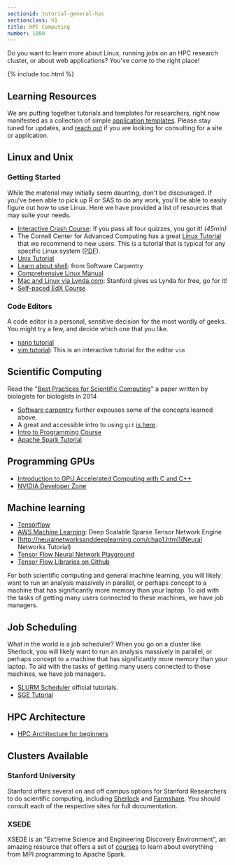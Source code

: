 ```yaml
---
sectionid: tutorial-general-hpc
sectionclass: h1
title: HPC Computing
number: 1000
---
```


Do you want to learn more about Linux, running jobs on an HPC research cluster, or about web applications? You've come to the right place!

{% include toc.html %}

## Learning Resources

We are putting together tutorials and templates for researchers, right now manifested as a collection of simple <a href="/pages/applications">application templates</a>. Please stay tuned for updates, and <a href="/support">reach out</a> if you are looking for consulting for a site or application.

## Linux and Unix 

### Getting Started
While the material may initially seem daunting, don't be discouraged.  If you've been able to pick up R or SAS to do any work, you'll be able to easily figure out how to use Linux.  Here we have provided a list of resources that may suite your needs.

* [Interactive Crash Course](http://linuxsurvival.com/): If you pass all four quizzes, you got it! <em>(45min)</em>
* The Cornell Center for Advanced Computing has a great <a href="https://cvw.cac.cornell.edu/Linux" target="_blank">Linux Tutorial</a> that we recommend to new users. This is a tutorial that is typical for any specific Linux system (<a href="https://portal.tacc.utexas.edu/documents/13601/1080823/LinuxIntro-20141009-eijkhout+%281%29.pdf/bcdcefad-47c5-4741-ab9f-c3380e63df93" target="_blank">PDF</a>).
* [Unix Tutorial](https://marylou.byu.edu/documentation/unix-tutorial)
* [Learn about shell](https://swcarpentry.github.io/shell-novice/): from Software Carpentry
* [Comprehensive Linux Manual](http://www.stanford.edu/~chekh/lxes-en-manual-cc.pdf)
* [Mac and Linux via Lynda.com](http://www.lynda.com/Mac-OS-X-10-6-tutorials/Unix-for-Mac-OS-X-Users/78546-2.html): Stanford gives us Lynda for free, go for it!
* [Self-paced EdX Course](https://www.edx.org/course/introduction-linux-linuxfoundationx-lfs101x-2)

### Code Editors
A code editor is a personal, sensitive decision for the most wordly of geeks. You might try a few, and decide which one that you like.
* [nano tutorial](http://www.howtogeek.com/howto/42980/the-beginners-guide-to-nano-the-linux-command-line-text-editor/)
* [vim tutorial](http://www.openvim.com/): This is an interactive tutorial for the editor `vim`


## Scientific Computing

Read the "<a href="http://journals.plos.org/plosbiology/article?id=10.1371/journal.pbio.1001745" target="_blank">Best Practices for Scientific Computing</a>" a paper written by biologists for biologists in 2014

* [Software carpentry](https://software-carpentry.org/lessons.html) further expouses some of the concepts learned above.
* A great and accessible intro to using `git` [is here](http://www-cs-students.stanford.edu/~blynn/gitmagic/).
* [Intro to Programming Course](https://www.edx.org/course/introduction-computer-science-mitx-6-00-1x-6)
* [Apache Spark Tutorial](http://www.tutorialspoint.com/apache_spark/index.htm)

## Programming GPUs
* [Introduction to GPU Accelerated Computing with C and C++](https://developer.nvidia.com/how-to-cuda-c-cpp)
* [NVIDIA Developer Zone](https://devtalk.nvidia.com/)

## Machine learning

* [Tensorflow](https://www.tensorflow.org/)
* [AWS Machine Learning](https://github.com/amznlabs/amazon-dsstne): Deep Scalable Sparse Tensor Network Engine
* [http://neuralnetworksanddeeplearning.com/chap1.html](Neural Networks Tutorial)
* [Tensor Flow Neural Network Playground](http://playground.tensorflow.org/#activation=tanh&amp;batchSize=10&amp;dataset=gauss&amp;regDataset=reg-plane&amp;learningRate=0.03&amp;regularizationRate=0&amp;noise=0&amp;networkShape=4,2&amp;seed=0.90975&amp;showTestData=false&amp;discretize=false&amp;percTrainData=50&amp;x=false&amp;y=true&amp;xTimesY=false&amp;xSquared=false&amp;ySquared=false&amp;cosX=false&amp;sinX=false&amp;cosY=false&amp;sinY=false&amp;collectStats=false&amp;problem=classification)
* [Tensor Flow Libraries on Github](https://github.com/jtoy/awesome-tensorflow/?imm_mid=0e3906&amp;cmp=em-data-na-na-newsltr_20160511)

For both scientific computing and general machine learning, you will likely want to run an analysis massively in parallel, or perhaps concept to a machine that has significantly more memory than your laptop. To aid with the tasks of getting many users connected to these machines, we have job managers.

## Job Scheduling
What in the world is a job scheduler? When you go on a cluster like Sherlock, you will likely want to run an analysis massively in parallel, or perhaps concept to a machine that has significantly more memory than your laptop. To aid with the tasks of getting many users connected to these machines, we have job managers.

<ul>
<li>
    <a href="http://slurm.schedmd.com/tutorials.html" target="_blank">SLURM Scheduler</a> official tutorials.
</li>
<li>
    <a href="https://wikis.utexas.edu/display/CCBB/sge-tutorial" target="_blank">SGE Tutorial</a>
</li>
</ul>

## HPC Architecture

<ul>
<li>
    <a href="http://insidehpc.com/hpc101/hpc-architecture-for-beginners/" target="_blank">HPC Architecture for beginners</a>
</li>
</ul>

## Clusters Available

### Stanford University
Stanford offers several on and off campus options for Stanford Researchers to do scientific computing, including <a href="http://sherlock.stanford.edu">Sherlock</a> and <a href="http://farmshare.stanford.edu">Farmshare</a>. You should consult each of the respective sites for full documentation.


### XSEDE
XSEDE is an "Extreme Science and Engineering Discovery Environment", an amazing resource that offers a set of <a href="https://portal.xsede.org/course-calendar/" target="_blank"> courses</a> to learn about everything from MPI programming to Apache Spark.
